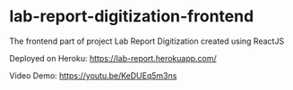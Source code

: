 # lab-report-digitization-frontend

The frontend part of project Lab Report Digitization created using ReactJS

Deployed on Heroku: https://lab-report.herokuapp.com/


Video Demo: https://youtu.be/KeDUEq5m3ns
